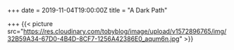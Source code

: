 +++
date = 2019-11-04T19:00:00Z
title = "A Dark Path"

+++
{{< picture src="https://res.cloudinary.com/tobyblog/image/upload/v1572896765/img/32B59A34-67D0-4B4D-8CF7-1256A42386E0_aqum6n.jpg" >}}